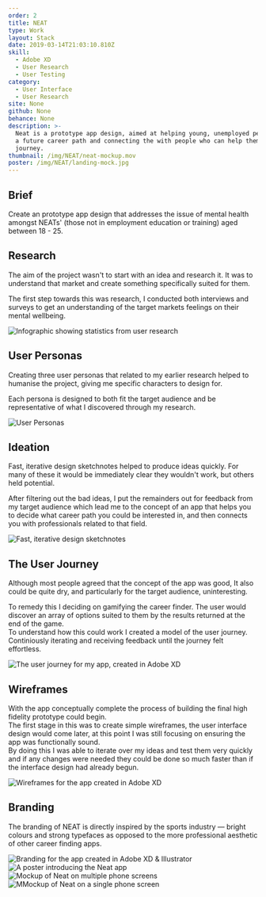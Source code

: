 ```yaml
---
order: 2
title: NEAT
type: Work
layout: Stack
date: 2019-03-14T21:03:10.810Z
skill:
  - Adobe XD
  - User Research
  - User Testing
category:
  - User Interface
  - User Research
site: None
github: None
behance: None
description: >-
  Neat is a prototype app design, aimed at helping young, unemployed people find
  a future career path and connecting the with people who can help them on their
  journey.
thumbnail: /img/NEAT/neat-mockup.mov
poster: /img/NEAT/landing-mock.jpg
---
```




<div class="text span-width">
      <h2>Brief</h2>
      <p>
        Create an prototype app design that addresses the issue of mental health amongst NEATs' (those not in employment education or training) aged between 18 - 25.
      </p>
</div>

<div class="text">
    <h2>Research</h2>
    <p>
        The aim of the project wasn't to start with an idea and research it. It was to understand that market and create something specifically suited for them.
      </p>
    <p> 
        The first step towards this was research, I conducted both interviews and surveys to get an understanding of the target markets feelings on their mental wellbeing. 
    </p>
</div>


![Infographic showing statistics from user research](/img/NEAT/neat-research-stats.jpg "Infographic showing statistics from user research")
<div class="text">
    <h2>User Personas</h2>
    <p>
      Creating three user personas that related to my earlier 
      research helped to humanise the project, giving me specific characters to design for.
    </p>
    <p>
      Each persona is designed to both fit the target audience and be representative of what I discovered through my research.
    </p>
</div>

![User Personas](/img/NEAT/neat-user-personas.jpg "User Personas")
<div class="text">
    <h2>Ideation</h2>
    <p>
      Fast, iterative design sketchnotes helped to produce ideas quickly. For many of these it would be immediately clear they wouldn't work, but others held potential.
    </p>
    <p>
      After filtering out the bad ideas, I put the remainders out for feedback from my target audience which lead me to the concept of an app that helps you to decide what career path you could be interested in, and then connects you with professionals related to that field.
    </p>
</div>

![Fast, iterative design sketchnotes](/img/NEAT/neat-sketchnotes.jpg "Fast, iterative design sketchnotes")

<div class="text">
    <h2>The User Journey</h2>
    <p>
      Although most people agreed that the concept of the app was good, It also could be quite dry, and particularly for the target audience, uninteresting.
    </p>
    <p>
      To remedy this I deciding on gamifying the career finder. The user would discover an array of options suited to them by the results returned at the end of the game. 
      <br>
      To understand how this could work I created a model of the user journey. Continiously iterating and receiving feedback until the journey felt effortless.
    </p>
</div>


![The user journey for my app, created in Adobe XD](/img/NEAT/neat-user-journey.jpg "The user journey for my app, created in Adobe XD")

<div class="text">
    <h2>Wireframes</h2>
    <p>
      With the app conceptually complete the process of building the final high fidelity prototype could begin. 
      <br>
      The first stage in this was to create simple wireframes, the user interface design would come later, at this point I was still focusing on ensuring the app was functionally sound. 
      <br> 
      By doing this I was able to iterate over my ideas and test them very quickly and if any changes were needed they could be done so much faster than if the interface design had already begun.
    </p>
</div>

![Wireframes for the app created in Adobe XD](/img/NEAT/neat-wireframes.jpg "Wireframes for the app created in Adobe XD")

<div class="text">
    <h2>Branding</h2>
    <!-- <p>
      The main goal of NEAT is to help it's target audience get started along a career path that suits them perfectly. Somewhat like a career finding platform, but I felt from the beginning that the branding shouldn't take a similar aesthetic to competing apps. 
    </p>
    <p>
      Instead I wanted the branding to focus on motivation & aspiration. The colours, fonts and icons are directly inspired by sports marketing
    </p> -->
    <p>
      The branding of NEAT is directly inspired by the sports industry — bright colours and strong typefaces as opposed to the more professional aesthetic of other career finding apps.
    </p>
</div>

![Branding for the app created in Adobe XD & Illustrator](/img/NEAT/neat-branding.jpg "Branding for the app created in Adobe XD")
![A poster introducing the Neat app](/img/NEAT/neat-poster.jpg "A poster introducing the Neat app")
![Mockup of Neat on multiple phone screens](/img/NEAT/neat-phones-2.jpg "Mockup of Neat on multiple phone screens")
![MMockup of Neat on a single phone screen](/img/NEAT/NEAT-blackiphonemock.jpg "Mockup of Neat on a single phone screen")


